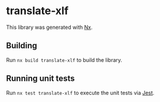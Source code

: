 # translate-xlf

This library was generated with [Nx](https://nx.dev).

## Building

Run `nx build translate-xlf` to build the library.

## Running unit tests

Run `nx test translate-xlf` to execute the unit tests via [Jest](https://jestjs.io).
